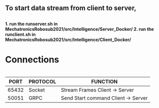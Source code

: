 <h2> To start data stream from client to server, <h2> 
  <h4>
1. run the runserver.sh in MechatronicsRobosub2021/src/Intelligence/Server_Docker/
2. run the runclient.sh in MechatronicsRobosub2021/src/Intelligence/Client_Docker/
<h4>

<h1>Connections<h1>
  
PORT | PROTOCOL | FUNCTION
------------|------------|------------
65432 | Socket | Stream Frames Client -> Server
50051 | GRPC | Send Start command Client -> Server
